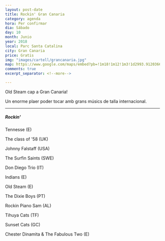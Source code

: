 ```yaml
---
layout: post-date
title: Rockin' Gran Canaria
category: agenda
hora: Per confirmar
dia: Sábado
day: 10
month: Junio
year: 2018
local: Parc Santa Catalina
city: Gran Canaria
price: Gratis
img: "images/cartell/grancanaria.jpg"
map: https://www.google.com/maps/embed?pb=!1m18!1m12!1m3!1d2993.9120366615266!2d2.147287815766556!3d41.37599580466353!2m3!1f0!2f0!3f0!3m2!1i1024!2i768!4f13.1!3m3!1m2!1s0x12a4a27412e79701%3A0x3798a8b53501c8cb!2sLas+Arenas+Barcelona!5e0!3m2!1ses!2ses!4v1520093900854
comments: true
excerpt_separator: <!--more-->

---
```


Old Steam cap a Gran Canaria!

Un enorme plaer poder tocar amb grans músics de talla internacional.


<!--more-->

<hr>

##### Rockin'

Tennesse (E)

The class of '58 (UK)

Johnny Falstaff (USA)

The Surfin Saints (SWE)

Don Diego Trio (IT)

Indians (E)

Old Steam (E)

The Dixie Boys (PT)

Rockin Piano Sam (AL)

Tihuya Cats (TF)

Sunset Cats (GC)

Chester Dinamita & The Fabulous Two (E)

